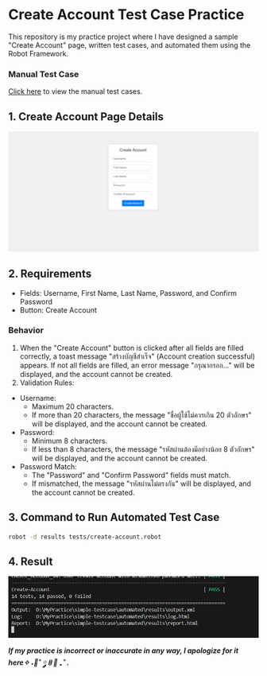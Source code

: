 # Create Account Test Case Practice
This repository is my practice project where I have designed a sample "Create Account" page, written test cases, and automated them using the Robot Framework.

### Manual Test Case
[Click here](https://docs.google.com/spreadsheets/d/1gQSQpPJm4zu4Y0pcB2t7igOMHVVQy1Dd7TswPHnsFPA/edit?usp=sharing) to view the manual test cases.

## 1. Create Account Page Details
![create account page](/img/create-account-page.png "create account page")

## 2. Requirements
- Fields: Username, First Name, Last Name, Password, and Confirm Password
- Button: Create Account
### Behavior
1. When the "Create Account" button is clicked after all fields are filled correctly, a toast message "สร้างบัญชีสำเร็จ" (Account creation successful) appears. If not all fields are filled, an error message "กรุณากรอก..." will be displayed, and the account cannot be created.
2. Validation Rules:
- Username:
    - Maximum 20 characters.
    - If more than 20 characters, the message "ชื่อผู้ใช้ไม่ควรเกิน 20 ตัวอักษร" will be displayed, and the account cannot be created.
- Password:
    - Minimum 8 characters.
    - If less than 8 characters, the message "รหัสผ่านต้องมีอย่างน้อย 8 ตัวอักษร" will be displayed, and the account cannot be created.
- Password Match:
    - The "Password" and "Confirm Password" fields must match.
    - If mismatched, the message "รหัสผ่านไม่ตรงกัน" will be displayed, and the account cannot be created.

## 3. Command to Run Automated Test Case
```bash
robot -d results tests/create-account.robot
```

## 4. Result
![Result](/img/result.png "result")


***If my practice is incorrect or inaccurate in any way, I apologize for it here✧ ˖🧺˚ ༘ ꊞ 🧸  ₊˚ .***
